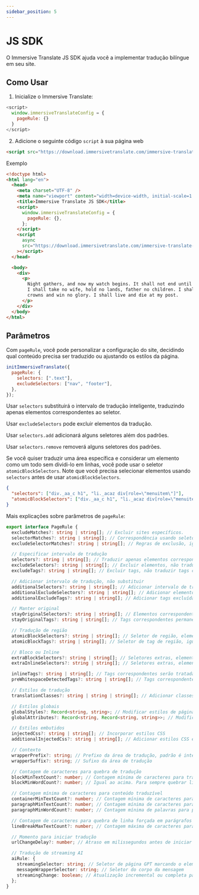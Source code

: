 ```yaml
---
sidebar_position: 5
---
```


# JS SDK

O Immersive Translate JS SDK ajuda você a implementar tradução bilíngue em seu site.

## Como Usar

1. Inicialize o Immersive Translate:

```js
<script>
  window.immersiveTranslateConfig = {
    pageRule: {}
  }
</script>
```

2. Adicione o seguinte código `script` à sua página web

```html
<script src="https://download.immersivetranslate.com/immersive-translate-sdk-latest.js"></script>
```

Exemplo

```html
<!doctype html>
<html lang="en">
  <head>
    <meta charset="UTF-8" />
    <meta name="viewport" content="width=device-width, initial-scale=1.0" />
    <title>Immersive Translate JS SDK</title>
    <script>
      window.immersiveTranslateConfig = {
        pageRule: {},
      };
    </script>
    <script
      async
      src="https://download.immersivetranslate.com/immersive-translate-sdk-latest.js"
    ></script>
  </head>

  <body>
    <div>
      <p>
        Night gathers, and now my watch begins. It shall not end until my death.
        I shall take no wife, hold no lands, father no children. I shall wear no
        crowns and win no glory. I shall live and die at my post.
      </p>
    </div>
  </body>
</html>
```

## Parâmetros

Com `pageRule`, você pode personalizar a configuração do site, decidindo qual conteúdo precisa ser traduzido ou ajustando os estilos da página.

```js
initImmersiveTranslate({
  pageRule: {
    selectors: [".text"],
    excludeSelectors: ["nav", "footer"],
  },
});
```

Usar `selectors` substituirá o intervalo de tradução inteligente, traduzindo apenas elementos correspondentes ao seletor.

Usar `excludeSelectors` pode excluir elementos da tradução.

Usar `selectors.add` adicionará alguns seletores além dos padrões.

Usar `selectors.remove` removerá alguns seletores dos padrões.

Se você quiser traduzir uma área específica e considerar um elemento como um todo sem dividi-lo em linhas, você pode usar o seletor `atomicBlockSelectors`. Note que você precisa selecionar elementos usando `selectors` antes de usar `atomicBlockSelectors`.

```json
{
  "selectors": ["div._aa_c h1", "li._acaz div[role=\"menuitem\"]"],
  "atomicBlockSelectors": ["div._aa_c h1", "li._acaz div[role=\"menuitem\"]"]
}
```

Mais explicações sobre parâmetros de `pageRule`:

```typescript
export interface PageRule {
  excludeMatches?: string | string[]; // Excluir sites específicos.
  selectorMatches?: string | string[]; // Correspondência usando seletores sem especificar todos os URLs
  excludeSelectorMatches?: string | string[]; // Regras de exclusão, igual ao acima.

  // Especificar intervalo de tradução
  selectors?: string | string[]; // Traduzir apenas elementos correspondentes
  excludeSelectors?: string | string[]; // Excluir elementos, não traduzir elementos correspondentes
  excludeTags?: string | string[]; // Excluir tags, não traduzir tags correspondentes

  // Adicionar intervalo de tradução, não substituir
  additionalSelectors?: string | string[]; // Adicionar intervalo de tradução. Adicionar posições de tradução em áreas de tradução inteligente.
  additionalExcludeSelectors?: string | string[]; // Adicionar elementos excluídos para evitar tradução inteligente em posições específicas.
  additionalExcludeTags?: string | string[]; // Adicionar tags excluídas

  // Manter original
  stayOriginalSelectors?: string | string[]; // Elementos correspondentes permanecerão originais. Comumente usado para tags em sites de fóruns.
  stayOriginalTags?: string | string[]; // Tags correspondentes permanecerão originais, como `code`

  // Tradução de região
  atomicBlockSelectors?: string | string[]; // Seletor de região, elementos correspondentes serão considerados como um todo, não traduzidos em segmentos
  atomicBlockTags?: string | string[]; // Seletor de tag de região, igual ao acima

  // Bloco ou Inline
  extraBlockSelectors?: string | string[]; // Seletores extras, elementos correspondentes serão tratados como elementos de bloco, ocupando uma linha.
  extraInlineSelectors?: string | string[]; // Seletores extras, elementos correspondentes serão tratados como elementos inline.

  inlineTags?: string | string[]; // Tags correspondentes serão tratadas como elementos inline
  preWhitespaceDetectedTags?: string | string[]; // Tags correspondentes automaticamente quebrarão linhas

  // Estilos de tradução
  translationClasses?: string | string | string[]; // Adicionar classes extras à tradução

  // Estilos globais
  globalStyles?: Record<string, string>; // Modificar estilos de página, útil quando traduções causam desordem na página.
  globalAttributes?: Record<string, Record<string, string>>; // Modificar atributos de elementos da página

  // Estilos embutidos
  injectedCss?: string | string[]; // Incorporar estilos CSS
  additionalInjectedCss?: string | string[]; // Adicionar estilos CSS em vez de substituir diretamente.

  // Contexto
  wrapperPrefix?: string; // Prefixo da área de tradução, padrão é inteligente, decide se deve quebrar linhas com base no número de caracteres.
  wrapperSuffix?: string; // Sufixo da área de tradução

  // Contagem de caracteres para quebra de tradução
  blockMinTextCount?: number; // Contagem mínima de caracteres para tradução como bloco, caso contrário, a tradução será um elemento inline.
  blockMinWordCount?: number; // Igual ao acima. Para sempre quebrar linhas, defina ambos como 0.

  // Contagem mínima de caracteres para conteúdo traduzível
  containerMinTextCount?: number; // Contagem mínima de caracteres para elementos serem traduzidos durante reconhecimento inteligente, padrão é 18
  paragraphMinTextCount?: number; // Contagem mínima de caracteres para parágrafo original, conteúdo maior que o número será traduzido
  paragraphMinWordCount?: number; // Contagem mínima de palavras para parágrafo original

  // Contagem de caracteres para quebra de linha forçada em parágrafos longos
  lineBreakMaxTextCount?: number; // Contagem máxima de caracteres para quebra de linha forçada ao traduzir parágrafos longos.

  // Momento para iniciar tradução
  urlChangeDelay?: number; // Atraso em milissegundos antes de iniciar tradução após entrar na página. Padrão é 250ms para aguardar inicialização da página.

  // Tradução de streaming AI
  aiRule: {
    streamingSelector: string; // Seletor de página GPT marcando o elemento em tradução
    messageWrapperSelector: string; // Seletor do corpo da mensagem
    streamingChange: boolean; // Atualização incremental ou completa para mensagens repetidas em páginas tipo GPT. GPT é incremental
  };
}
```